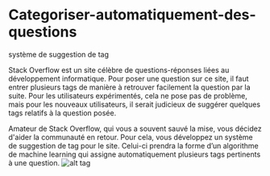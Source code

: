 # Categoriser-automatiquement-des-questions
système de suggestion de tag

Stack Overflow est un site célèbre de questions-réponses liées au développement informatique. Pour poser une question sur ce site, il faut entrer plusieurs tags de manière à retrouver facilement la question par la suite. Pour les utilisateurs expérimentés, cela ne pose pas de problème, mais pour les nouveaux utilisateurs, il serait judicieux de suggérer quelques tags relatifs à la question posée.

Amateur de Stack Overflow, qui vous a souvent sauvé la mise, vous décidez d'aider la communauté en retour. Pour cela, vous développez un système de suggestion de tag pour le site. Celui-ci prendra la forme d’un algorithme de machine learning qui assigne automatiquement plusieurs tags pertinents à une question.
![alt tag](https://user-images.githubusercontent.com/58629437/77461369-bbebbc80-6e02-11ea-8b79-b1afcedb1649.PNG)
